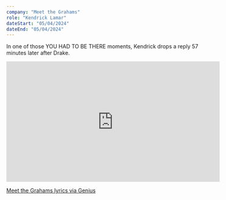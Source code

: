 ```yaml
---
company: "Meet the Grahams"
role: "Kendrick Lamar"
dateStart: "05/04/2024"
dateEnd: "05/04/2024"
---
```


In one of those YOU HAD TO BE THERE moments, Kendrick drops a reply 57 minutes later after Drake.

<iframe width="560" height="315" src="https://www.youtube.com/embed/2QiFl9Dc7D0?si=t5wPiiqoZ552bS0X" title="YouTube video player" loading="lazy" frameborder="0" allow="accelerometer; autoplay; clipboard-write; encrypted-media; gyroscope; picture-in-picture; web-share" referrerpolicy="strict-origin-when-cross-origin" allowfullscreen></iframe>

[Meet the Grahams lyrics via Genius](https://genius.com/Kendrick-lamar-meet-the-grahams-lyrics)
